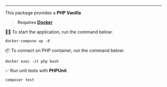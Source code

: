 ------
This package provides a **PHP Vanilla**

> **Requires [Docker](https://www.docker.com/)**

👨‍💻 To start the application, run the command below:
```
docker-compose up -d
```

📦 To connect on PHP container, run the command below:
```
docker exec -it php bash
```

✅ Run unit tests with **PHPUnit**
```bash
composer test
```
